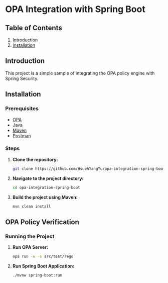 # OPA Integration with Spring Boot

## Table of Contents

1. [Introduction](#introduction)
2. [Installation](#installation)

## Introduction

This project is a simple sample of integrating the OPA policy engine with Spring Security.

## Installation

### Prerequisites

- [OPA](https://www.openpolicyagent.org/docs/latest/#running-opa)
- Java
- [Maven](https://docs.spring.io/spring-boot/installing.html)
- [Postman](https://www.postman.com/)

### Steps

1. **Clone the repository:**

    ```bash
    git clone https://github.com/HsuehYangYu/opa-integration-spring-boot.git
    ```
   
2. **Navigate to the project directory:**

    ```bash
    cd opa-integration-spring-boot
    ```

3. **Build the project using Maven:**

    ```bash
    mvn clean install
    ```

## OPA Policy Verification



### Running the Project

1. **Run OPA Server:**
    ```bash
    opa run -w -s src/test/rego
    ```
2. **Run Spring Boot Application:**
    ```bash
    ./mvnw spring-boot:run
    ```